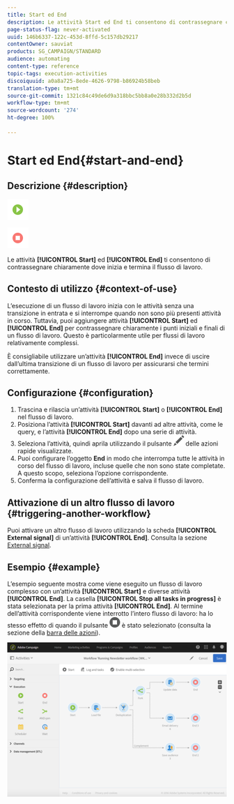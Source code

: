 ```yaml
---
title: Start ed End
description: Le attività Start ed End ti consentono di contrassegnare chiaramente dove inizia e termina il flusso di lavoro.
page-status-flag: never-activated
uuid: 146b6337-122c-453d-8ffd-5c157db29217
contentOwner: sauviat
products: SG_CAMPAIGN/STANDARD
audience: automating
content-type: reference
topic-tags: execution-activities
discoiquuid: a0a8a725-8ede-4626-9798-b86924b58beb
translation-type: tm+mt
source-git-commit: 1321c84c49de6d9a318bbc5bb8a0e28b332d2b5d
workflow-type: tm+mt
source-wordcount: '274'
ht-degree: 100%

---
```



# Start ed End{#start-and-end}

## Descrizione {#description}

![](assets/start.png)

![](assets/end.png)

Le attività **[!UICONTROL Start]** ed **[!UICONTROL End]** ti consentono di contrassegnare chiaramente dove inizia e termina il flusso di lavoro.

## Contesto di utilizzo {#context-of-use}

L’esecuzione di un flusso di lavoro inizia con le attività senza una transizione in entrata e si interrompe quando non sono più presenti attività in corso. Tuttavia, puoi aggiungere attività **[!UICONTROL Start]** ed **[!UICONTROL End]** per contrassegnare chiaramente i punti iniziali e finali di un flusso di lavoro. Questo è particolarmente utile per flussi di lavoro relativamente complessi.

È consigliabile utilizzare un’attività **[!UICONTROL End]** invece di uscire dall’ultima transizione di un flusso di lavoro per assicurarsi che termini correttamente.

## Configurazione {#configuration}

1. Trascina e rilascia un’attività **[!UICONTROL Start]** o **[!UICONTROL End]** nel flusso di lavoro.
1. Posiziona l’attività **[!UICONTROL Start]** davanti ad altre attività, come le query, e l’attività **[!UICONTROL End]** dopo una serie di attività.
1. Seleziona l’attività, quindi aprila utilizzando il pulsante ![](assets/edit_darkgrey-24px.png) delle azioni rapide visualizzate.
1. Puoi configurare l’oggetto **End** in modo che interrompa tutte le attività in corso del flusso di lavoro, incluse quelle che non sono state completate. A questo scopo, seleziona l’opzione corrispondente.
1. Conferma la configurazione dell’attività e salva il flusso di lavoro.

## Attivazione di un altro flusso di lavoro {#triggering-another-workflow}

Puoi attivare un altro flusso di lavoro utilizzando la scheda **[!UICONTROL External signal]** di un’attività **[!UICONTROL End]**. Consulta la sezione [External signal](../../automating/using/external-signal.md).

## Esempio {#example}

L’esempio seguente mostra come viene eseguito un flusso di lavoro complesso con un’attività **[!UICONTROL Start]** e diverse attività **[!UICONTROL End]**. La casella **[!UICONTROL Stop all tasks in progress]** è stata selezionata per la prima attività **[!UICONTROL End]**. Al termine dell’attività corrispondente viene interrotto l’intero flusso di lavoro: ha lo stesso effetto di quando il pulsante ![](assets/stop_darkgrey-24px.png) è stato selezionato (consulta la sezione della [barra delle azioni](../../automating/using/workflow-interface.md#action-bar)).

![](assets/wkf_start_end_example.png)

